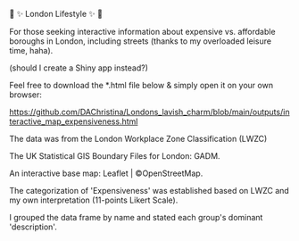 :nail_care: :sparkles: London Lifestyle :sparkles: :nail_care:


For those seeking interactive information about expensive vs. affordable boroughs in London, including streets
(thanks to my overloaded leisure time, haha).

(should I create a Shiny app instead?)


Feel free to download the *.html file below & simply open it on your own browser:

https://github.com/DAChristina/Londons_lavish_charm/blob/main/outputs/interactive_map_expensiveness.html


The data was from the London Workplace Zone Classification (LWZC)

The UK Statistical GIS Boundary Files for London: GADM.

An interactive base map: Leaflet | ©OpenStreetMap.


The categorization of 'Expensiveness' was established based on LWZC and my own interpretation (11-points Likert Scale).

I grouped the data frame by name and stated each group's dominant 'description'.
